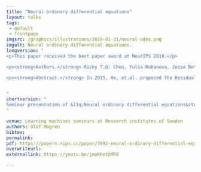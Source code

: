 ```yaml
---
title: "Neural ordinary differential equations"
layout: talks
tags:
 - default
 - frontpage
imgsrc: /graphics/illustrations/2019-01-31/neural-odes.png
imgalt: Neural ordinary differential equations.
longversion: "
<p>This paper received the best paper award at NeurIPS 2018.</p>

<p><strong>Authors.</strong> Ricky T.Q. Chen, Yulia Rubanova, Jesse Bettencourt, David Duvenaud</p>

<p><strong>Abstract.</strong> In 2015, He, et.al. proposed the Residual networks. A simple modification to standard convolutional neural networks that made it possible to train a network of a much larger depth than before, and improved the performance of image classification (which was already impressive at the time). The idea behind residual networks is that each layer learns to model the difference between its input vector and its required output vector. This allows for gradients to propagate through deeper networks, and the transformations performed at each layer could thus be made smaller. Taking this to the limit, when the step taken in each layer goes towards zero (and the number of layers goes towards infinity), the update rule starts to resemble Euler's method for solving ordinary differential equations. In the paper Neural Ordinary Differential Equations by Ricky Chen, et.al., a true continuous depth neural network model is proposed based on solvers for ordinary differential equations. This leads to a number of benefits, such as a memory footprint that is independent of the depth of the model, and the ability of making a tradeoff between running time and precision at test-time.</p>


"
shortversion: "
Seminar presentation of &ltq;Neural ordinary differential equations&rtq; Chen, et.al., receving best paper award at NeurIPS 2018.
"

venue: Learning machines seminars at Research institutes of Sweden
authors: Olof Mogren
bibtex: 
permalink:
pdf: https://papers.nips.cc/paper/7892-neural-ordinary-differential-equations
overwriteurl: 
externallink: https://youtu.be/jmuKHothMR8

---
```

